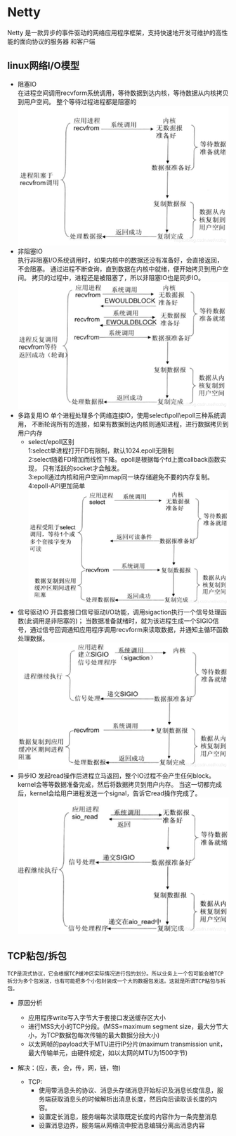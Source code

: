 # Netty
Netty 是一款异步的事件驱动的网络应用程序框架，支持快速地开发可维护的高性能的面向协议的服务器
和客户端


## linux网络I/O模型
  - 阻塞IO  
    在进程空间调用recvform系统调用，等待数据到达内核，等待数据从内核拷贝到用户空间。
    整个等待过程进程都是阻塞的
    ![image](./static/阻塞IO.png)
  - 非阻塞IO  
    执行非阻塞I/O系统调用时，如果内核中的数据还没有准备好，会直接返回，不会阻塞。
    通过进程不断查询，直到数据在内核中就绪，便开始拷贝到用户空间。
    拷贝的过程中，进程还是被阻塞了，所以非阻塞IO也是同步IO。
    ![image](./static/非阻塞IO.png)
  - 多路复用IO
    单个进程处理多个网络连接IO，使用select\poll\epoll三种系统调用，
    不断轮询所有的连接，如果有数据到达内核则通知进程，进行数据拷贝到用户内存  
    - select/epoll区别  
        1:select单进程打开FD有限制，默认1024.epoll无限制  
        2:select随着FD增加而线性下降。epoll是根据每个fd上面callback函数实现，
          只有活跃的socket才会触发。  
        3:epoll通过内核和用户空间mmap同一块存储避免不要的内存复制。  
        4:epoll-API更加简单
    ![image](./static/多路复用IO.png)
  - 信号驱动IO
    开启套接口信号驱动I/O功能，调用sigaction执行一个信号处理函数(此调用是非阻塞的)；
    当数据准备就绪时，就为该进程生成一个SIGIO信号，通过信号回调通知应用程序调用recvform来读取数据，并通知主循环函数处理数据。
    ![image](./static/信号驱动IO.png)
  - 异步IO
    发起read操作后进程立马返回，整个IO过程不会产生任何block。
    kernel会等等数据准备完成，然后将数据拷贝到用户内存。
    当这一切都完成后，kernel会给用户进程发送一个signal，告诉它read操作完成了。
    ![image](./static/异步IO.png)
    
##  TCP粘包/拆包  
    TCP是流式协议，它会根据TCP缓冲区实际情况进行包的划分。所以业务上一个包可能会被TCP  
    拆分为多个包发送，也有可能把多个小包封装成一个大的数据包发送。这就是所谓TCP粘包与拆包。
  - 原因分析  
    - 应用程序write写入字节大于套接口发送缓存区大小
    - 进行MSS大小的TCP分段。(MSS=maximum segment size，最大分节大小，为TCP数据包每次传输的最大数据分段大小)
    - 以太网帧的payload大于MTU进行IP分片(maximum transmission unit，最大传输单元，由硬件规定，如以太网的MTU为1500字节)
    
  - 解决：(应，表，会，传，网，链，物)
    - TCP:
        - 使用带消息头的协议、消息头存储消息开始标识及消息长度信息，服务端获取消息头的时候解析出消息长度，然后向后读取该长度的内容。
        - 设置定长消息，服务端每次读取既定长度的内容作为一条完整消息
        - 设置消息边界，服务端从网络流中按消息编辑分离出消息内容
    
    
